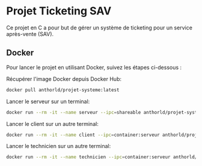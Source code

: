 # Projet Ticketing SAV

Ce projet en C a pour but de gérer un système de ticketing pour un service après-vente (SAV).

## Docker

Pour lancer le projet en utilisant Docker, suivez les étapes ci-dessous :

Récupérer l'image Docker depuis Docker Hub:
```bash
docker pull anthorld/projet-systeme:latest
```

Lancer le serveur sur un terminal:
```bash
docker run --rm -it --name serveur --ipc=shareable anthorld/projet-systeme:latest
```

Lancer le client sur un autre terminal:
```bash
docker run --rm -it --name client --ipc=container:serveur anthorld/projet-systeme:latest ./client
```

Lancer le technicien sur un autre terminal:
```bash
docker run --rm -it --name technicien --ipc=container:serveur anthorld/projet-systeme:latest ./technicien
```

